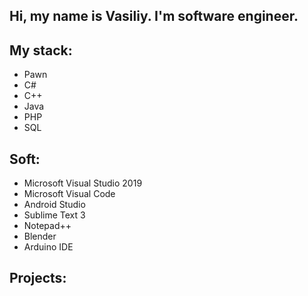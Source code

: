 ## Hi, my name is Vasiliy. I'm software engineer.

## My stack: 
 - Pawn
 - C#
 - C++
 - Java
 - PHP
 - SQL
## Soft:
 - Microsoft Visual Studio 2019
 - Microsoft Visual Code
 - Android Studio
 - Sublime Text 3
 - Notepad++
 - Blender
 - Arduino IDE
## Projects:

